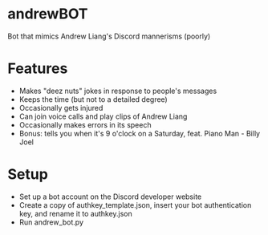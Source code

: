# andrewBOT
Bot that mimics Andrew Liang's Discord mannerisms (poorly)

# Features
- Makes "deez nuts" jokes in response to people's messages
- Keeps the time (but not to a detailed degree)
- Occasionally gets injured
- Can join voice calls and play clips of Andrew Liang
- Occasionally makes errors in its speech
- Bonus: tells you when it's 9 o'clock on a Saturday, feat. Piano Man - Billy Joel

# Setup
- Set up a bot account on the Discord developer website
- Create a copy of authkey_template.json, insert your bot authentication key, and rename it to authkey.json
- Run andrew_bot.py
